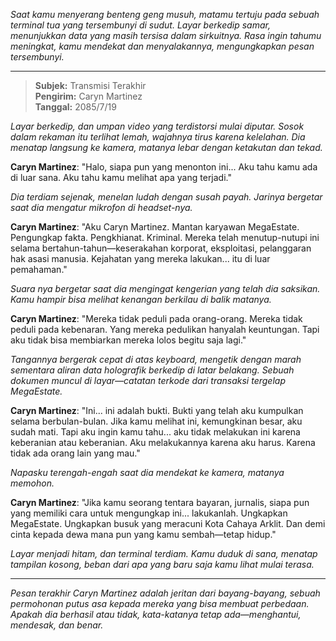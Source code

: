 _Saat kamu menyerang benteng geng musuh, matamu tertuju pada sebuah terminal tua yang tersembunyi di sudut. Layar berkedip samar, menunjukkan data yang masih tersisa dalam sirkuitnya. Rasa ingin tahumu meningkat, kamu mendekat dan menyalakannya, mengungkapkan pesan tersembunyi._

---

> **Subjek:** Transmisi Terakhir  
> **Pengirim:** Caryn Martinez  
> **Tanggal:** 2085/7/19

_Layar berkedip, dan umpan video yang terdistorsi mulai diputar. Sosok dalam rekaman itu terlihat lemah, wajahnya tirus karena kelelahan. Dia menatap langsung ke kamera, matanya lebar dengan ketakutan dan tekad._

**Caryn Martinez**: "Halo, siapa pun yang menonton ini... Aku tahu kamu ada di luar sana. Aku tahu kamu melihat apa yang terjadi."

_Dia terdiam sejenak, menelan ludah dengan susah payah. Jarinya bergetar saat dia mengatur mikrofon di headset-nya._

**Caryn Martinez**: "Aku Caryn Martinez. Mantan karyawan MegaEstate. Pengungkap fakta. Pengkhianat. Kriminal. Mereka telah menutup-nutupi ini selama bertahun-tahun—keserakahan korporat, eksploitasi, pelanggaran hak asasi manusia. Kejahatan yang mereka lakukan... itu di luar pemahaman."

_Suara nya bergetar saat dia mengingat kengerian yang telah dia saksikan. Kamu hampir bisa melihat kenangan berkilau di balik matanya._

**Caryn Martinez**: "Mereka tidak peduli pada orang-orang. Mereka tidak peduli pada kebenaran. Yang mereka pedulikan hanyalah keuntungan. Tapi aku tidak bisa membiarkan mereka lolos begitu saja lagi."

_Tangannya bergerak cepat di atas keyboard, mengetik dengan marah sementara aliran data holografik berkedip di latar belakang. Sebuah dokumen muncul di layar—catatan terkode dari transaksi tergelap MegaEstate._

**Caryn Martinez**: "Ini... ini adalah bukti. Bukti yang telah aku kumpulkan selama berbulan-bulan. Jika kamu melihat ini, kemungkinan besar, aku sudah mati. Tapi aku ingin kamu tahu... aku tidak melakukan ini karena keberanian atau keberanian. Aku melakukannya karena aku harus. Karena tidak ada orang lain yang mau."

_Napasku terengah-engah saat dia mendekat ke kamera, matanya memohon._

**Caryn Martinez**: "Jika kamu seorang tentara bayaran, jurnalis, siapa pun yang memiliki cara untuk mengungkap ini... lakukanlah. Ungkapkan MegaEstate. Ungkapkan busuk yang meracuni Kota Cahaya Arklit. Dan demi cinta kepada dewa mana pun yang kamu sembah—tetap hidup."

_Layar menjadi hitam, dan terminal terdiam. Kamu duduk di sana, menatap tampilan kosong, beban dari apa yang baru saja kamu lihat mulai terasa._

---

_Pesan terakhir Caryn Martinez adalah jeritan dari bayang-bayang, sebuah permohonan putus asa kepada mereka yang bisa membuat perbedaan. Apakah dia berhasil atau tidak, kata-katanya tetap ada—menghantui, mendesak, dan benar._
